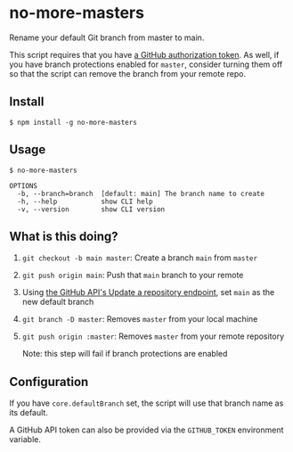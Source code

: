 # no-more-masters

Rename your default Git branch from master to main.

This script requires that you have [a GitHub authorization token](https://help.github.com/en/github/authenticating-to-github/creating-a-personal-access-token-for-the-command-line). As well, if you have branch protections enabled for `master`, consider turning them off so that the script can remove the branch from your remote repo.

## Install

```
$ npm install -g no-more-masters
```

## Usage

```
$ no-more-masters

OPTIONS
  -b, --branch=branch  [default: main] The branch name to create
  -h, --help           show CLI help
  -v, --version        show CLI version
```

## What is this doing?

1. `git checkout -b main master`: Create a branch `main` from `master`
2. `git push origin main`: Push that `main` branch to your remote
3. Using [the GitHub API's Update a repository endpoint](https://developer.github.com/v3/repos/#update-a-repository), set `main` as the new default branch
4. `git branch -D master`: Removes `master` from your local machine
5. `git push origin :master`: Removes `master` from your remote repository

    Note: this step will fail if branch protections are enabled

## Configuration

If you have `core.defaultBranch` set, the script will use that branch name as its default.

A GitHub API token can also be provided via the `GITHUB_TOKEN` environment variable.


